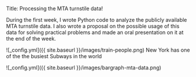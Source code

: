 Title: Processing the MTA turnstile data!

During the first week, I wrote Python code to analyze the publicly available MTA turnstile data.
I also wrote a proposal on the possible usage of this data for solving practical problems and made
an oral presentation on it at the end of the week.

![_config.yml]({{ site.baseurl }}/images/train-people.png)
New York has one of the the busiest Subways in the world

![_config.yml]({{ site.baseurl }}/images/bargraph-mta-data.png)